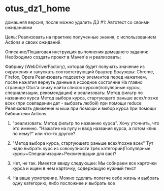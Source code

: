 # otus_dz1_home
домашняя версия, после можно удалить
ДЗ #1: Автотест со своими ожиданиями

Цель:
Реализовать на практике полученные знания, с использованием Actions и своих ожиданий.


Описание/Пошаговая инструкция выполнения домашнего задания:
Необходимо создать проект в Maven'e и реализовать:

Фабрику (WebDriverFactory), которая будет получать значение из окружения и запускать соответствующий браузер
Браузеры: Chrome, Firefox, Opera
Реализовать подсветку элементов перед нажатием, после нажатия вернуть данные в исходное состояние
На главно странице Otus'a снизу найти список курсов(популярные курсы, специализации, рекомендации) и реализовать:
Метод фильтр по названию курса
Метод выбора курса, стартующего раньше всех/позже всех (при совпадении дат - выбрать любой) при помощи reduce
Реализовать движение м ыши при помощи и выбор курса при помощи библиотеки Actions



1) "реализовать: Метод фильтр по названию курса". Хочу уточнить, что это именно. "Нажатие на лупу и ввод названия курса, а потом клик по нему?" или что-то другое?
2) "Метод выбора курса, стартующего раньше всех/позже всех" Тут надо выбрать курс из совокупности трёх категорий(Популярные курсы+Специализации+Рекомендации для вас)?


1) Нет, не так.
   Имеется ввиду следующее:
   Мы собираем все карточки курса и ищем в нем карточку, содержащую нужный текст

2) На ваше усмотрение.
   Можно сделать полегче себе жизнь и выбрать одну категорию, либо посложнее и выбрать все